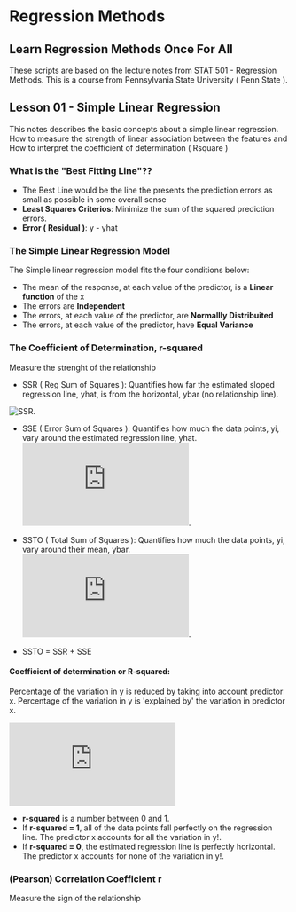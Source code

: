 # Regression Methods
## Learn Regression Methods Once For All

These scripts are based on the lecture notes from STAT 501 - Regression Methods.
This is a course from Pennsylvania State University ( Penn State ).

## Lesson 01 - Simple Linear Regression
This notes describes the basic concepts about a simple linear regression. 
How to measure the strength of linear association between the features and 
How to interpret the coefficient of determination ( Rsquare )

### What is the "Best Fitting Line"??
- The Best Line would be the line the presents the prediction errors as small as possible in some overall sense
- **Least Squares Criterios**: Minimize the sum of the squared prediction errors.
- **Error ( Residual )**: y - yhat

### The Simple Linear Regression Model
The Simple linear regression model fits the four conditions below:
- The mean of the response, at each value of the predictor, is a **Linear function** of the x
- The errors are **Independent**
- The errors, at each value of the predictor, are **Normallly Distribuited**
- The errors, at each value of the predictor, have **Equal Variance**

### The Coefficient of Determination, r-squared
Measure the strenght of the relationship
- SSR ( Reg Sum of Squares ): Quantifies how far the estimated sloped regression line, yhat, is from the horizontal, ybar (no relationship line).

![SSR]( https://latex.codecogs.com/gif.latex?SSR&space;=&space;\sum_{i=1}^{n}(&space;\hat{y_{i}}&space;-&space;\bar{&space;y&space;}&space;)^2 ).

- SSE ( Error Sum of Squares ): Quantifies how much the data points, yi, vary around the estimated regression line, yhat.
![SSE]( https://latex.codecogs.com/gif.latex?SSE%20%3D%20%5Csum_%7Bi%3D1%7D%5E%7Bn%7D%28%20y_%7Bi%7D%20-%20%5Chat%7B%20y_%7Bi%7D%20%7D%20%29%5E2 ).

- SSTO ( Total Sum of Squares ): Quantifies how much the data points, yi, vary around their mean, ybar.
![SSTO]( https://latex.codecogs.com/gif.latex?SSE%20%3D%20%5Csum_%7Bi%3D1%7D%5E%7Bn%7D%28%20y_%7Bi%7D%20-%20%5Cbar%7B%20y_%7Bi%7D%20%7D%20%29%5E2 ).

- SSTO = SSR + SSE

#### **Coefficient of determination** or **R-squared**: 
Percentage of the variation in y is reduced by taking into account predictor x.
Percentage of the variation in y is 'explained by' the variation in predictor x.

![R-squared]( https://latex.codecogs.com/gif.latex?r%5E2%20%3D%20%5Cfrac%7B%20SSR%20%7D%7B%20SSTO%20%7D%20%3D%201%20-%20%5Cfrac%7BSSE%7D%7BSSTO%7D )
- **r-squared** is a number between 0 and 1.
- If **r-squared = 1**, all of the data points fall perfectly on the regression line. The predictor x accounts for all the variation in y!.
- If **r-squared = 0**, the estimated regression line is perfectly horizontal. The predictor x accounts for none of the variation in y!.

### (Pearson) Correlation Coefficient r
Measure the sign of the relationship
